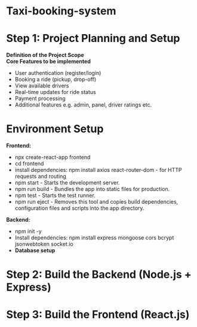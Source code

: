 # Taxi-booking-system

# Step 1: Project Planning and Setup
**Definition of the Project Scope**  
**Core Features to be implemented**
- User authentication (register/login)
- Booking a ride (pickup, drop-off)
- View available drivers
- Real-time updates for ride status
- Payment processing 
- Additional features e.g. admin, panel, driver ratings etc.

# Environment Setup
**Frontend:** 
- npx create-react-app frontend
- cd frontend
- install dependencies: npm install axios react-router-dom -  for HTTP requests and routing
- npm start - Starts the development server.
- npm run build - Bundles the app into static files for production.
- npm test - Starts the test runner.
- npm run eject - Removes this tool and copies build dependencies, configuration files and scripts into the app directory.

**Backend:** 
- npm init -y
- Install dependencies: npm install express mongoose cors bcrypt jsonwebtoken socket.io
- **Database setup**

# Step 2: Build the Backend (Node.js + Express)
# Step 3: Build the Frontend (React.js)
